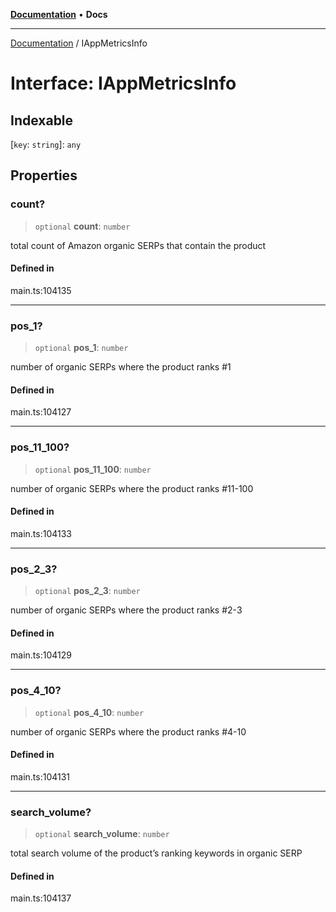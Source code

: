 [**Documentation**](../README.md) • **Docs**

***

[Documentation](../globals.md) / IAppMetricsInfo

# Interface: IAppMetricsInfo

## Indexable

 \[`key`: `string`\]: `any`

## Properties

### count?

> `optional` **count**: `number`

total count of Amazon organic SERPs that contain the product

#### Defined in

main.ts:104135

***

### pos\_1?

> `optional` **pos\_1**: `number`

number of organic SERPs where the product ranks #1

#### Defined in

main.ts:104127

***

### pos\_11\_100?

> `optional` **pos\_11\_100**: `number`

number of organic SERPs where the product ranks #11-100

#### Defined in

main.ts:104133

***

### pos\_2\_3?

> `optional` **pos\_2\_3**: `number`

number of organic SERPs where the product ranks #2-3

#### Defined in

main.ts:104129

***

### pos\_4\_10?

> `optional` **pos\_4\_10**: `number`

number of organic SERPs where the product ranks #4-10

#### Defined in

main.ts:104131

***

### search\_volume?

> `optional` **search\_volume**: `number`

total search volume of the product’s ranking keywords in organic SERP

#### Defined in

main.ts:104137
